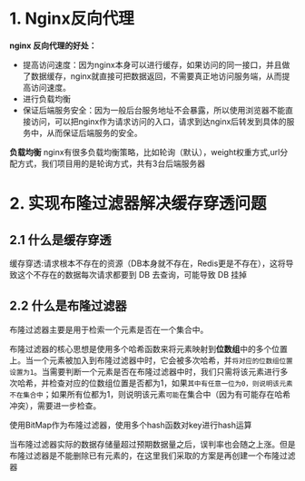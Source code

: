 # 1. Nginx反向代理
**nginx 反向代理的好处：**

-   提高访问速度：因为nginx本身可以进行缓存，如果访问的同一接口，并且做了数据缓存，nginx就直接可把数据返回，不需要真正地访问服务端，从而提高访问速度。
-   进行负载均衡
-   保证后端服务安全：因为一般后台服务地址不会暴露，所以使用浏览器不能直接访问，可以把nginx作为请求访问的入口，请求到达nginx后转发到具体的服务中，从而保证后端服务的安全。

**负载均衡**
nginx有很多负载均衡策略，比如轮询（默认），weight权重方式,url分配方式，我们项目用的是轮询方式，共有3台后端服务器

# 2. 实现布隆过滤器解决缓存穿透问题
## 2.1 什么是缓存穿透
缓存穿透:请求根本不存在的资源（DB本身就不存在，Redis更是不存在），这将导致这个不存在的数据每次请求都要到 DB 去查询，可能导致 DB 挂掉

## 2.2 什么是布隆过滤器
布隆过滤器主要是用于检索一个元素是否在一个集合中。

布隆过滤器的核心思想是使用多个哈希函数来将元素映射到**位数组**中的多个位置上。当一个元素被加入到布隆过滤器中时，它会被多次哈希，并`将对应的位数组位置设置为1`。当需要判断一个元素是否在布隆过滤器中时，我们只需将该元素进行多次哈希，并检查对应的位数组位置是否都为1，如果`其中有任意一位为0，则说明该元素不在集合中`；如果所有位都为1，则说明该元素`可能`在集合中（因为有可能存在哈希冲突），需要进一步检查。

使用BitMap作为布隆过滤器，使用多个hash函数对key进行hash运算

当布隆过滤器实际的数据存储量超过预期数据量之后，误判率也会随之上涨。但是布隆过滤器是不能删除已有元素的，在这里我们采取的方案是再创建一个布隆过滤器
<!--stackedit_data:
eyJoaXN0b3J5IjpbMTc0NjgxMzYxMSwxNDk2NTMyNjA0XX0=
-->